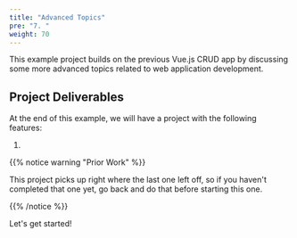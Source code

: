 ```yaml
---
title: "Advanced Topics"
pre: "7. "
weight: 70
---
```


This example project builds on the previous Vue.js CRUD app by discussing some more advanced topics related to web application development.

## Project Deliverables

At the end of this example, we will have a project with the following features:

1. 

{{% notice warning "Prior Work" %}}

This project picks up right where the last one left off, so if you haven't completed that one yet, go back and do that before starting this one.

{{% /notice %}}

Let's get started!